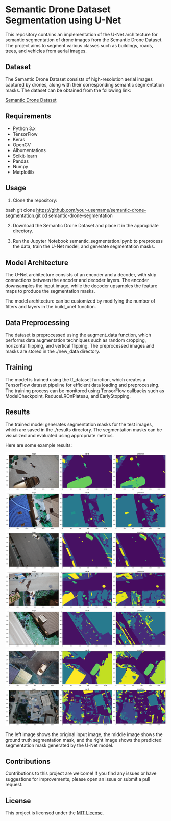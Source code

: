 # Semantic Drone Dataset Segmentation using U-Net

This repository contains an implementation of the U-Net architecture for semantic segmentation of drone images from the Semantic Drone Dataset. The project aims to segment various classes such as buildings, roads, trees, and vehicles from aerial images.

## Dataset

The Semantic Drone Dataset consists of high-resolution aerial images captured by drones, along with their corresponding semantic segmentation masks. The dataset can be obtained from the following link:

[Semantic Drone Dataset](https://www.kaggle.com/datasets/bulentsiyah/semantic-drone-dataset)

## Requirements

- Python 3.x
- TensorFlow
- Keras
- OpenCV
- Albumentations
- Scikit-learn
- Pandas
- Numpy
- Matplotlib

## Usage

1. Clone the repository:

bash
git clone https://github.com/your-username/semantic-drone-segmentation.git
cd semantic-drone-segmentation


2. Download the Semantic Drone Dataset and place it in the appropriate directory.

3. Run the Jupyter Notebook semantic_segmentation.ipynb to preprocess the data, train the U-Net model, and generate segmentation masks.

## Model Architecture

The U-Net architecture consists of an encoder and a decoder, with skip connections between the encoder and decoder layers. The encoder downsamples the input image, while the decoder upsamples the feature maps to produce the segmentation masks.

The model architecture can be customized by modifying the number of filters and layers in the build_unet function.

## Data Preprocessing

The dataset is preprocessed using the augment_data function, which performs data augmentation techniques such as random cropping, horizontal flipping, and vertical flipping. The preprocessed images and masks are stored in the ./new_data directory.

## Training

The model is trained using the tf_dataset function, which creates a TensorFlow dataset pipeline for efficient data loading and preprocessing. The training process can be monitored using TensorFlow callbacks such as ModelCheckpoint, ReduceLROnPlateau, and EarlyStopping.

## Results

The trained model generates segmentation masks for the test images, which are saved in the ./results directory. The segmentation masks can be visualized and evaluated using appropriate metrics.

Here are some example results:

<p align="center">
  <img src="https://github.com/Keshiiika/sementic_segmentation_drone_images/blob/main/results.png" alt="Original Image">
  <img src="https://github.com/Keshiiika/sementic_segmentation_drone_images/blob/main/result%202.png" alt="Original Image">
  <img src="https://github.com/Keshiiika/sementic_segmentation_drone_images/blob/main/result%203.png" alt="Original Image">
  <img src="https://github.com/Keshiiika/sementic_segmentation_drone_images/blob/main/result%204.png" alt="Original Image">
  <img src="https://github.com/Keshiiika/sementic_segmentation_drone_images/blob/main/result%205.png" alt="Original Image">
  <img src="https://github.com/Keshiiika/sementic_segmentation_drone_images/blob/main/result%206.png" alt="Original Image">
  <img src="https://github.com/Keshiiika/sementic_segmentation_drone_images/blob/main/result%207.png" alt="Original Image">
</p>

The left image shows the original input image, the middle image shows the ground truth segmentation mask, and the right image shows the predicted segmentation mask generated by the U-Net model.

## Contributions

Contributions to this project are welcome! If you find any issues or have suggestions for improvements, please open an issue or submit a pull request.

## License

This project is licensed under the [MIT License](LICENSE).
